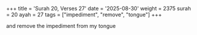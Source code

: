 +++
title = 'Surah 20, Verses 27'
date = '2025-08-30'
weight = 2375
surah = 20
ayah = 27
tags = ["impediment", "remove", "tongue"]
+++

and remove the impediment from my tongue